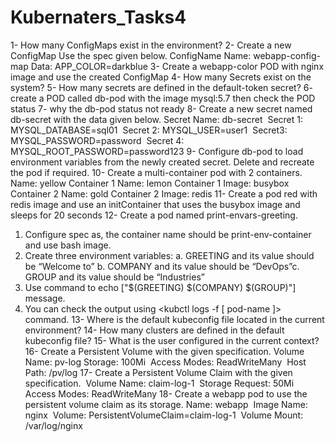 # Kubernaters_Tasks4
1- How many ConfigMaps exist in the environment?
2- Create a new ConfigMap Use the spec given below.
ConfigName Name: webapp-config-map
Data: APP_COLOR=darkblue
3- Create a webapp-color POD with nginx image and use the created
ConfigMap
4- How many Secrets exist on the system?
5- How many secrets are defined in the default-token secret?
6- create a POD called db-pod with the image mysql:5.7 then check the
POD status
7- why the db-pod status not ready
8- Create a new secret named db-secret with the data given below.
Secret Name: db-secret
​ Secret 1: MYSQL_DATABASE=sql01
​ Secret 2: MYSQL_USER=user1
​ Secret3: MYSQL_PASSWORD=password
​ Secret 4: MYSQL_ROOT_PASSWORD=password123
9- Configure db-pod to load environment variables from the newly created
secret.
Delete and recreate the pod if required.
10- Create a multi-container pod with 2 containers.
Name: yellow
Container 1 Name: lemon
Container 1 Image: busybox
Container 2 Name: gold
Container 2 Image: redis
11- Create a pod red with redis image and use an initContainer that
uses the busybox image and sleeps for 20 seconds
12- Create a pod named print-envars-greeting.
1. Configure spec as, the container name should be
print-env-container and use bash image.
2. Create three environment variables:
a. GREETING and its value should be “Welcome to”
b. COMPANY and its value should be “DevOps”c. GROUP and its value should be “Industries”
4. Use command to echo ["$(GREETING) $(COMPANY) $(GROUP)"]
message.
5. You can check the output using <kubctl logs -f [ pod-name ]>
command.
13- Where is the default kubeconfig file located in the current environment?
14- How many clusters are defined in the default kubeconfig file?
15- What is the user configured in the current context?
16- Create a Persistent Volume with the given specification.
Volume Name: pv-log
​ Storage: 100Mi
​ Access Modes: ReadWriteMany
​ Host Path: /pv/log
17- Create a Persistent Volume Claim with the given specification.
​ Volume Name: claim-log-1
​ Storage Request: 50Mi
​ Access Modes: ReadWriteMany
18- Create a webapp pod to use the persistent volume claim as its storage.
Name: webapp
​ Image Name: nginx
​ Volume: PersistentVolumeClaim=claim-log-1
​ Volume Mount: /var/log/nginx
